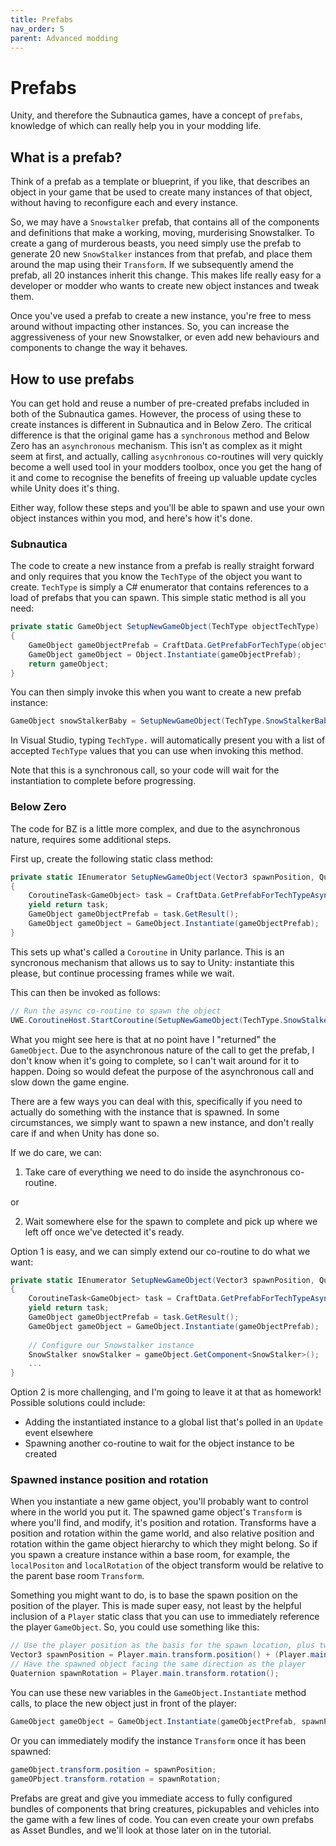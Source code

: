 ```yaml
---
title: Prefabs
nav_order: 5
parent: Advanced modding
---
```


# Prefabs

Unity, and therefore the Subnautica games, have a concept of `prefabs`, knowledge of which can really help you in your modding life.

## What is a prefab?

Think of a prefab as a template or blueprint, if you like, that describes an object in your game that be used to create many instances of that object, without having to reconfigure each and every instance.

So, we may have a `Snowstalker` prefab, that contains all of the components and definitions that make a working, moving, murderising Snowstalker. To create a gang of murderous beasts, you need simply use the prefab to generate 20 new `SnowStalker` instances from that prefab, and place them around the map using their `Transform`. If we subsequently amend the prefab, all 20 instances inherit this change. This makes life really easy for a developer or modder who wants to create new object instances and tweak them.

Once you've used a prefab to create a new instance, you're free to mess around without impacting other instances. So, you can increase the aggressiveness of your new Snowstalker, or even add new behaviours and components to change the way it behaves.

## How to use prefabs

You can get hold and reuse a number of pre-created prefabs included in both of the Subnautica games. However, the process of using these to create instances is different in Subnautica and in Below Zero. The critical difference is that the original game has a `synchronous` method and Below Zero has an `asynchronous` mechanism. This isn't as complex as it might seem at first, and actually, calling `asycnhronous` co-routines will very quickly become a well used tool in your modders toolbox, once you get the hang of it and come to recognise the benefits of freeing up valuable update cycles while Unity does it's thing.

Either way, follow these steps and you'll be able to spawn and use your own object instances within you mod, and here's how it's done.

### Subnautica

The code to create a new instance from a prefab is really straight forward and only requires that you know the `TechType` of the object you want to create. `TechType` is simply a C# enumerator that contains references to a load of prefabs that you can spawn. This simple static method is all you need:

```c#
private static GameObject SetupNewGameObject(TechType objectTechType)
{
	GameObject gameObjectPrefab = CraftData.GetPrefabForTechType(objectTechType);
	GameObject gameObject = Object.Instantiate(gameObjectPrefab);
	return gameObject;
}
```

You can then simply invoke this when you want to create a new prefab instance:

```c#
GameObject snowStalkerBaby = SetupNewGameObject(TechType.SnowStalkerBaby)
```

In Visual Studio, typing `TechType.` will automatically present you with a list of accepted `TechType` values that you can use when invoking this method.

Note that this is a synchronous call, so your code will wait for the instantiation to complete before progressing.

### Below Zero

The code for BZ is a little more complex, and due to the asynchronous nature, requires some additional steps.

First up, create the following static class method:

```c#
private static IEnumerator SetupNewGameObject(Vector3 spawnPosition, Quaternion spawnRotation, TechType objectTechType)
{
    CoroutineTask<GameObject> task = CraftData.GetPrefabForTechTypeAsync(objectTechType);
    yield return task;
    GameObject gameObjectPrefab = task.GetResult();
    GameObject gameObject = GameObject.Instantiate(gameObjectPrefab);
}
```

This sets up what's called a `Coroutine` in Unity parlance. This is an syncronous mechanism that allows us to say to Unity: instantiate this please, but continue processing frames while we wait.

This can then be invoked as follows:

```c#
// Run the async co-routine to spawn the object
UWE.CoroutineHost.StartCoroutine(SetupNewGameObject(TechType.SnowStalkerBaby));
```

What you might see here is that at no point have I "returned" the `GameObject`. Due to the asynchronous nature of the call to get the prefab, I don't know when it's going to complete, so I can't wait around for it to happen. Doing so would defeat the purpose of the asynchronous call and slow down the game engine.

There are a few ways you can deal with this, specifically if you need to actually do something with the instance that is spawned. In some circumstances, we simply want to spawn a new instance, and don't really care if and when Unity has done so.

If we do care, we can:

1. Take care of everything we need to do inside the asynchronous co-routine.

or

2. Wait somewhere else for the spawn to complete and pick up where we left off once we've detected it's ready.

Option 1 is easy, and we can simply extend our co-routine to do what we want:

```c#
private static IEnumerator SetupNewGameObject(Vector3 spawnPosition, Quaternion spawnRotation, TechType objectTechType)
{
    CoroutineTask<GameObject> task = CraftData.GetPrefabForTechTypeAsync(objectTechType);
    yield return task;
    GameObject gameObjectPrefab = task.GetResult();
    GameObject gameObject = GameObject.Instantiate(gameObjectPrefab);
    
    // Configure our Snowstalker instance
    SnowStalker snowStalker = gameObject.GetComponent<SnowStalker>();
	...
}
```

Option 2 is more challenging, and I'm going to leave it at that as homework! Possible solutions could include:

- Adding the instantiated instance to a global list that's polled in an `Update` event elsewhere
- Spawning another co-routine to wait for the object instance to be created

### Spawned instance position and rotation

When you instantiate a new game object, you'll probably want to control where in the world you put it. The spawned game object's `Transform` is where you'll find, and modify, it's position and rotation. Transforms have a position and rotation within the game world, and also relative position and rotation within the game object hierarchy to which they might belong. So if you spawn a creature instance within a base room, for example, the `localPositon` and `localRotation` of the object transform would be relative to the parent base room `Transform`.

Something you might want to do, is to base the spawn position on the position of the player. This is made super easy, not least by the helpful inclusion of a `Player` static class that you can use to immediately reference the player `GameObject`. So, you could use something like this:

```c#
// Use the player position as the basis for the spawn location, plus two meters ahead
Vector3 spawnPosition = Player.main.transform.position() + (Player.main.transform.forward * 2.0f);
// Have the spawned object facing the same direction as the player
Quaternion spawnRotation = Player.main.transform.rotation();
```

You can use these new variables in the `GameObject.Instantiate` method calls, to place the new object just in front of the player:

```c#
GameObject gameObject = GameObject.Instantiate(gameObjectPrefab, spawnPosition, spawnRotation);
```

Or you can immediately modify the instance `Transform` once it has been spawned:

```c#
gameObject.transform.position = spawnPosition;
gameOPbject.transform.rotation = spawnRotation;
```

Prefabs are great and give you immediate access to fully configured bundles of components that bring creatures, pickupables and vehicles into the game with a few lines of code. You can even create your own prefabs as Asset Bundles, and we'll look at those later on in the tutorial.
